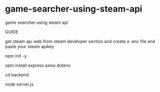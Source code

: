# game-searcher-using-steam-api
game searcher using steam api


GUIDE

get steam api web from steam developer section and create a .env file and paste your steam apikey


npm init -y

npm install express axios dotenv

cd backend

node server.js
